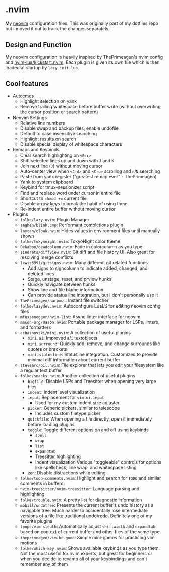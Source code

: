 # .nvim

My [neovim](https://github.com/neovim/neovim) configuration files. This was originally part of my dotfiles repo but I moved it out to track the changes separately.

## Design and Function

My neovim configuration is heavily inspired by ThePrimeagen's nvim config and [nvim-lua/kickstart.nvim](https://github.com/nvim-lua/kickstart.nvim). Each plugin is given its own file which is then loaded at startup by `lazy_init.lua`.

## Cool features

- Autocmds
    - Highlight selection on yank
    - Remove trailing whitespace before buffer write (without overwriting the cursor position or search pattern)
- Neovim Settings
    - Relative line numbers
    - Disable swap and backup files, enable undofile
    - Default to case insensitive searching
    - Highlight results on search
    - Disable special display of whitespace characters
- Remaps and Keybinds
    - Clear search highlighting on `<Esc>`
    - Shift selected lines up and down with `J` and `K`
    - Join next line (`J`) without moving cursor
    - Auto-center view when `<C-d>` and `<C-u>` scrolling and `n`/`N` searching
    - Paste from yank register ("greatest remap ever" - ThePrimeagen)
    - Yank to system clipboard
    - Keybind for tmux-sessionizer script
    - Find and replace word under cursor in entire file
    - Shortcut to `chmod +x` current file
    - Disable arrow keys to break the habit of using them
    - Re-indent entire buffer without moving cursor
- Plugins
    - `folke/lazy.nvim`: Plugin Manager
    - `saghen/blink.cmp`: Performant completions plugin
    - `laytan/cloak.nvim`: Hides values in environment files until manually shown
    - `folke/tokyonight.nvim`: TokyoNight color theme
    - `Bekaboo/deadcolumn.nvim`: Fade in colorcolumn as you type
    - `sindrets/diffview.nvim`: Git diff and file history UI. Also great for resolving merge conflicts
    - `lewis6991/gitsigns.nvim`: Many different git related functions
        - Add signs to signcolumn to indicate added, changed, and deleted lines
        - Stage, unstage, reset, and prview hunks
        - Quickly navigate between hunks
        - Show line and file blame information
        - Can provide status line integration, but I don't personally use it
    - `ThePrimeagen/harpoon`: Instant file switcher
    - `folke/lazydev.nvim`: Autoconfigure LuaLS for editing neovim config files
    - `mfussenegger/nvim-lint`: Async linter interface for neovim
    - `mason-org/mason.nvim`: Portable package manager for LSPs, linters, and formatters
    - `echasnovski/mini.nvim`: A collection of useful plugins
        - `mini.ai`: Improved `a`/`i` textobjects
        - `mini.surround`: Quickly add, remove, and change surrounds like quotes or brackets
        - `mini.statusline`: Statusline integration. Customized to provide minimal diff information about current buffer
    - `stevearc/oil.nvim`: File explorer that lets you edit your filesystem like a regular text buffer
    - `folke/snacks.nvim`: Another collection of useful plugins
        - `bigfile`: Disable LSPs and Treesitter when opening very large files
        - `indent`: Indent level visualization
        - `input`: Replacement for `vim.ui.input`
            - Used for my custom indent size adjuster
        - `picker`: Generic pickers, similar to telescope
            - Includes custom filetype picker
        - `quickfile`: When opening a file directly, open it immediately before loading plugins
        - `toggle`: Toggle different options on and off using keybinds
            - `spell`
            - `wrap`
            - `list`
            - `expandtab`
            - Treesitter highlighting
            - Indent visualization
        Various "toggleable" controls for options like spellcheck, line wrap, and whitespace listing
        - `zen`: Disable distractions while editing
    - `folke/todo-comments.nvim`: Highlight and search for `TODO` and similar comments in buffers
    - `nvim-treesitter/nvim-treesitter`: Language parsing and highlighting
    - `folke/trouble.nvim`: A pretty list for diagnostic information
    - `mbbill/undotree`: Presents the current buffer's undo history as a navigable tree. Much harder to accidentally lose intermediate versions of a file like traditional undo/redo. Definitely one of my favorite plugins
    - `tpope/vim-sleuth`: Automatically adjust `shiftwidth` and `expandtab` based on context of current buffer and other files of the same type
    - `theprimeagen/vim-be-good`: Simple mini-games for practicing vim motions
    - `folke/which-key.nvim`: Shows available keybinds as you type them. Not the most useful for nvim experts, but great for beginners or when you decide to revamp all of your keybindings and can't remember any of them
